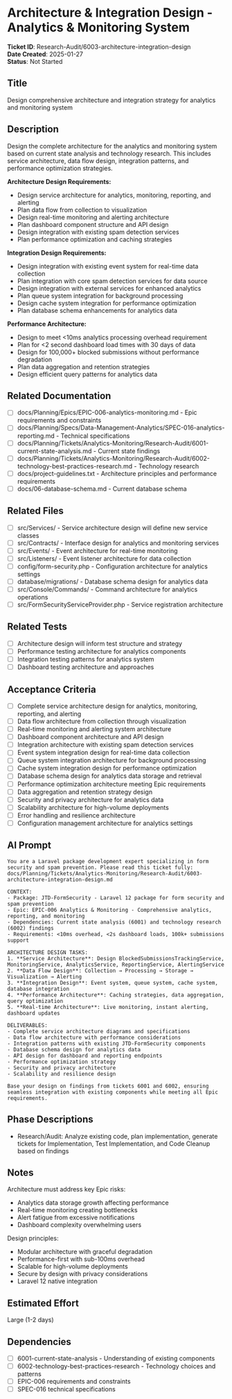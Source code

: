 # Architecture & Integration Design - Analytics & Monitoring System

**Ticket ID**: Research-Audit/6003-architecture-integration-design  
**Date Created**: 2025-01-27  
**Status**: Not Started

## Title
Design comprehensive architecture and integration strategy for analytics and monitoring system

## Description
Design the complete architecture for the analytics and monitoring system based on current state analysis and technology research. This includes service architecture, data flow design, integration patterns, and performance optimization strategies.

**Architecture Design Requirements:**
- Design service architecture for analytics, monitoring, reporting, and alerting
- Plan data flow from collection to visualization
- Design real-time monitoring and alerting architecture
- Plan dashboard component structure and API design
- Design integration with existing spam detection services
- Plan performance optimization and caching strategies

**Integration Design Requirements:**
- Design integration with existing event system for real-time data collection
- Plan integration with core spam detection services for data source
- Design integration with external services for enhanced analytics
- Plan queue system integration for background processing
- Design cache system integration for performance optimization
- Plan database schema enhancements for analytics data

**Performance Architecture:**
- Design to meet <10ms analytics processing overhead requirement
- Plan for <2 second dashboard load times with 30 days of data
- Design for 100,000+ blocked submissions without performance degradation
- Plan data aggregation and retention strategies
- Design efficient query patterns for analytics data

## Related Documentation
- [ ] docs/Planning/Epics/EPIC-006-analytics-monitoring.md - Epic requirements and constraints
- [ ] docs/Planning/Specs/Data-Management-Analytics/SPEC-016-analytics-reporting.md - Technical specifications
- [ ] docs/Planning/Tickets/Analytics-Monitoring/Research-Audit/6001-current-state-analysis.md - Current state findings
- [ ] docs/Planning/Tickets/Analytics-Monitoring/Research-Audit/6002-technology-best-practices-research.md - Technology research
- [ ] docs/project-guidelines.txt - Architecture principles and performance requirements
- [ ] docs/06-database-schema.md - Current database schema

## Related Files
- [ ] src/Services/ - Service architecture design will define new service classes
- [ ] src/Contracts/ - Interface design for analytics and monitoring services
- [ ] src/Events/ - Event architecture for real-time monitoring
- [ ] src/Listeners/ - Event listener architecture for data collection
- [ ] config/form-security.php - Configuration architecture for analytics settings
- [ ] database/migrations/ - Database schema design for analytics data
- [ ] src/Console/Commands/ - Command architecture for analytics operations
- [ ] src/FormSecurityServiceProvider.php - Service registration architecture

## Related Tests
- [ ] Architecture design will inform test structure and strategy
- [ ] Performance testing architecture for analytics components
- [ ] Integration testing patterns for analytics system
- [ ] Dashboard testing architecture and approaches

## Acceptance Criteria
- [ ] Complete service architecture design for analytics, monitoring, reporting, and alerting
- [ ] Data flow architecture from collection through visualization
- [ ] Real-time monitoring and alerting system architecture
- [ ] Dashboard component architecture and API design
- [ ] Integration architecture with existing spam detection services
- [ ] Event system integration design for real-time data collection
- [ ] Queue system integration architecture for background processing
- [ ] Cache system integration design for performance optimization
- [ ] Database schema design for analytics data storage and retrieval
- [ ] Performance optimization architecture meeting Epic requirements
- [ ] Data aggregation and retention strategy design
- [ ] Security and privacy architecture for analytics data
- [ ] Scalability architecture for high-volume deployments
- [ ] Error handling and resilience architecture
- [ ] Configuration management architecture for analytics settings

## AI Prompt
```
You are a Laravel package development expert specializing in form security and spam prevention. Please read this ticket fully: docs/Planning/Tickets/Analytics-Monitoring/Research-Audit/6003-architecture-integration-design.md

CONTEXT:
- Package: JTD-FormSecurity - Laravel 12 package for form security and spam prevention
- Epic: EPIC-006 Analytics & Monitoring - Comprehensive analytics, reporting, and monitoring
- Dependencies: Current state analysis (6001) and technology research (6002) findings
- Requirements: <10ms overhead, <2s dashboard loads, 100k+ submissions support

ARCHITECTURE DESIGN TASKS:
1. **Service Architecture**: Design BlockedSubmissionsTrackingService, MonitoringService, AnalyticsService, ReportingService, AlertingService
2. **Data Flow Design**: Collection → Processing → Storage → Visualization → Alerting
3. **Integration Design**: Event system, queue system, cache system, database integration
4. **Performance Architecture**: Caching strategies, data aggregation, query optimization
5. **Real-time Architecture**: Live monitoring, instant alerting, dashboard updates

DELIVERABLES:
- Complete service architecture diagrams and specifications
- Data flow architecture with performance considerations
- Integration patterns with existing JTD-FormSecurity components
- Database schema design for analytics data
- API design for dashboard and reporting endpoints
- Performance optimization strategy
- Security and privacy architecture
- Scalability and resilience design

Base your design on findings from tickets 6001 and 6002, ensuring seamless integration with existing components while meeting all Epic requirements.
```

## Phase Descriptions
- Research/Audit: Analyze existing code, plan implementation, generate tickets for Implementation, Test Implementation, and Code Cleanup based on findings

## Notes
Architecture must address key Epic risks:
- Analytics data storage growth affecting performance
- Real-time monitoring creating bottlenecks
- Alert fatigue from excessive notifications
- Dashboard complexity overwhelming users

Design principles:
- Modular architecture with graceful degradation
- Performance-first with sub-100ms overhead
- Scalable for high-volume deployments
- Secure by design with privacy considerations
- Laravel 12 native integration

## Estimated Effort
Large (1-2 days)

## Dependencies
- [ ] 6001-current-state-analysis - Understanding of existing components
- [ ] 6002-technology-best-practices-research - Technology choices and patterns
- [ ] EPIC-006 requirements and constraints
- [ ] SPEC-016 technical specifications
